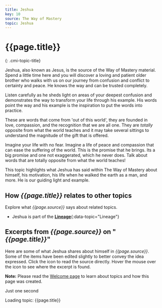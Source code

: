 ```yaml
---
title: Jeshua
key: 10
source: The Way of Mastery
topic: Jeshua
---
```


# {{page.title}}
{: .cmi-topic-title}

Jeshua, also known as Jesus, is the source of the Way of Mastery material. Spend a
little time here and you will discover a loving and patient older brother who
walks with us on our journey from confusion and conflict to certainty and peace. He
knows the way and can be trusted completely.

Listen carefully as he sheds light on areas of your deepest confusion and demonstrates
the way to transform your life through his example. His words point the way and his
example is the inspiration to put the words into practice. 

These are words that come from 'out of this world', they are founded in love, compassion,
and the recognition that we are all one. They are *totally* opposite from what the
world teaches and it may take several sittings to understand the magnitude of the
gift that is offered.

Imagine your life with no fear. Imagine a life of peace and compassion that can ease
the suffering of the world. This is the promise that he brings. Its a big promise and
one not exaggerated, which he never does. Talk about words that are totally opposite
from what the world teaches!

This topic highlights what Jeshua has said within The Way of Mastery about himself,
his motivation, his life when he walked the earth as a man, and more. He is our
guiding light and example.

## How *{{page.title}}* relates to other topics

Explore what *{{page.source}}* says about related topics.

* Jeshua is part of the [**Lineage**](/t/wom/topics/lineage/){:data-topic="Lineage"}

## Excerpts from *{{page.source}}* on "*{{page.title}}*"

Here are some of what Jeshua shares about himself in *{{page.source}}*. Some
of the items have been edited slightly to better convey the idea expressed. Click the
<i class="linkify icon"></i> icon to read the source directly. Hover the mouse
over the icon to see where the excerpt is found.

**Note:** Please read the [Welcome page](/t/wom/topics/welcome/) to learn about
topics and how this page was created.

<div class="ui basic segments topic-summary-list">
  <div class="ui icon message">
    <i class="notched circle loading icon"></i>
    <div class="content">
      <div class="header">
        Just one second
      </div>
      <p>Loading topic: {{page.title}}</p>
    </div>
  </div>
</div>

